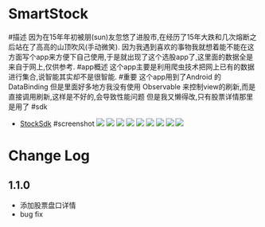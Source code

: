 # SmartStock

#描述
因为在15年年初被朋(sun)友忽悠了进股市,在经历了15年大跌和几次熔断之后站在了高高的山顶吹风(手动微笑).
因为我遇到喜欢的事物我就想着能不能在这方面写个app来方便下自己使用,于是就出现了这个选股app了,这里面的数据全是来自于网上,仅供参考.
#app概述
这个app主要是利用爬虫技术把网上已有的数据进行集合,说智能其实却不是很智能.
#重要
这个app用到了Android 的DataBinding 但是里面好多地方我没有使用 Observable 来控制view的刷新,而是直接调用刷新,这样是不好的,会导致性能问题
但是我又懒得改,只有股票详情那里是用了
#sdk
- [StockSdk](https://github.com/momo145/StockSdk/)
#screenshot
![](https://github.com/momo145/SmartStock/blob/master/screenshot/S61120-112355.jpg)
![](https://github.com/momo145/SmartStock/blob/master/screenshot/S61120-112401.jpg)
![](https://github.com/momo145/SmartStock/blob/master/screenshot/S61120-112407.jpg)
![](https://github.com/momo145/SmartStock/blob/master/screenshot/S61120-112416.jpg)
![](https://github.com/momo145/SmartStock/blob/master/screenshot/S61120-112422.jpg)
![](https://github.com/momo145/SmartStock/blob/master/screenshot/S61120-112426.jpg)
![](https://github.com/momo145/SmartStock/blob/master/screenshot/S61120-112434.jpg)
![](https://github.com/momo145/SmartStock/blob/master/screenshot/S61120-112440.jpg)
![](https://github.com/momo145/SmartStock/blob/master/screenshot/S70115-142719.jpg)




# Change Log
## 1.1.0
- 添加股票盘口详情
- bug fix
